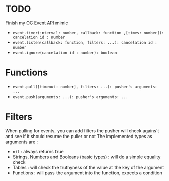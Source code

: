 # TODO
Finish my [OC Event API](https://ocdoc.cil.li/api:event) mimic
* `event.timer(interval: number, callback: function ,[times: number]): cancelation id : number`
* `event.listen(callback: function, filters: ...): cancelation id : number`
* `event.ignore(cancelation id : number): boolean`

# Functions
* `event.pull([timeout: number], filters: ...): pusher's arguments: ...`
* `event.push(arguments: ...): pusher's arguments: ...`

# Filters
When pulling for events, you can add filters the pusher will check agains't and see if it should resume the puller or not
The implemented types as arguments are :
* `nil` : always returns true
* Strings, Numbers and Booleans (basic types) : will do a simple equality check
* Tables : will check the truthyness of the value at the key of the argument
* Functions : will pass the argument into the function, expects a condition
